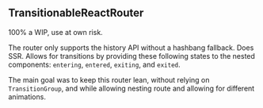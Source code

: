 ## TransitionableReactRouter

100% a WIP, use at own risk.

The router only supports the history API without a hashbang fallback. Does SSR. Allows for transitions by providing these following states to the nested components: `entering`, `entered`, `exiting`, and `exited`.

The main goal was to keep this router lean, without relying on `TransitionGroup`, and while allowing nesting route and allowing for different animations.

